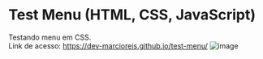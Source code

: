 # Test Menu (HTML, CSS, JavaScript)
Testando menu em CSS.<br>
Link de acesso: https://dev-marcioreis.github.io/test-menu/
![image](https://user-images.githubusercontent.com/122680054/213165420-96ce9690-01d7-4070-9585-7938b28c085b.png)
